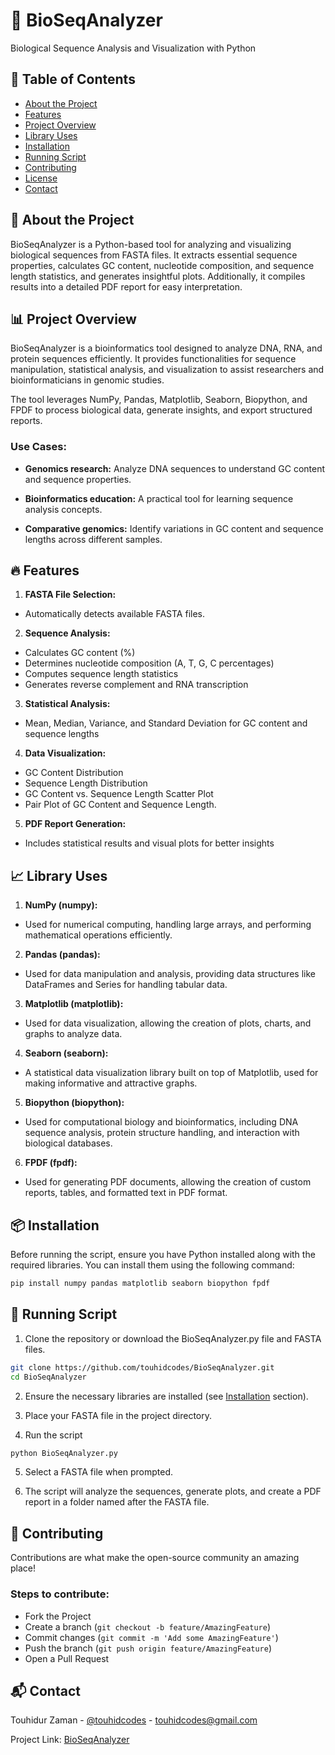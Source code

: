 
# 🧬 BioSeqAnalyzer

Biological Sequence Analysis and Visualization with Python


## 📖 Table of Contents

- [About the Project](#about-the-project)
- [Features](#features)
- [Project Overview](#project_overview)
- [Library Uses](#library_uses)
- [Installation](#installation)
- [Running Script](#running_script)
- [Contributing](#contributing)
- [License](#license)
- [Contact](#contact)

## 📃 About the Project

BioSeqAnalyzer is a Python-based tool for analyzing and visualizing biological sequences from FASTA files. It extracts essential sequence properties, calculates GC content, nucleotide composition, and sequence length statistics, and generates insightful plots. Additionally, it compiles results into a detailed PDF report for easy interpretation.


## 📊 Project Overview

BioSeqAnalyzer is a bioinformatics tool designed to analyze DNA, RNA, and protein sequences efficiently. It provides functionalities for sequence manipulation, statistical analysis, and visualization to assist researchers and bioinformaticians in genomic studies.

The tool leverages NumPy, Pandas, Matplotlib, Seaborn, Biopython, and FPDF to process biological data, generate insights, and export structured reports.

### Use Cases: 
- **Genomics research:** Analyze DNA sequences to understand GC content and sequence properties.

- **Bioinformatics education:** A practical tool for learning sequence analysis concepts.

- **Comparative genomics:** Identify variations in GC content and sequence lengths across different samples.


## 🔥 Features  

1. **FASTA File Selection:** 
- Automatically detects available FASTA files.

2. **Sequence Analysis:**
- Calculates GC content (%)
- Determines nucleotide composition (A, T, G, C percentages)
- Computes sequence length statistics
- Generates reverse complement and RNA transcription

3. **Statistical Analysis:**  
- Mean, Median, Variance, and Standard Deviation for GC content and sequence lengths

4. **Data Visualization:**  
- GC Content Distribution
- Sequence Length Distribution
- GC Content vs. Sequence Length Scatter Plot
- Pair Plot of GC Content and Sequence Length.  

5. **PDF Report Generation:**  
- Includes statistical results and visual plots for better insights

 
## 📈 Library Uses

1. **NumPy (numpy):**
- Used for numerical computing, handling large arrays, and performing mathematical operations efficiently.

2. **Pandas (pandas):**
- Used for data manipulation and analysis, providing data structures like DataFrames and Series for handling tabular data.

3. **Matplotlib (matplotlib):**
- Used for data visualization, allowing the creation of plots, charts, and graphs to analyze data.

4. **Seaborn (seaborn):**
- A statistical data visualization library built on top of Matplotlib, used for making informative and attractive graphs.

5. **Biopython (biopython):**
- Used for computational biology and bioinformatics, including DNA sequence analysis, protein structure handling, and interaction with biological databases.

6. **FPDF (fpdf):**
- Used for generating PDF documents, allowing the creation of custom reports, tables, and formatted text in PDF format.  
## 📦 Installation

Before running the script, ensure you have Python installed along with the required libraries. You can install them using the following command:

```bash
pip install numpy pandas matplotlib seaborn biopython fpdf
```

## 🚀 Running Script

1. Clone the repository or download the BioSeqAnalyzer.py file and FASTA files.

```bash
git clone https://github.com/touhidcodes/BioSeqAnalyzer.git
cd BioSeqAnalyzer
```

2. Ensure the necessary libraries are installed (see [Installation](#installation) section).

3. Place your FASTA file in the project directory.

4. Run the script

```bash
python BioSeqAnalyzer.py
```
5. Select a FASTA file when prompted.

6. The script will analyze the sequences, generate plots, and create a PDF report in a folder named after the FASTA file.
## 🤝 Contributing

Contributions are what make the open-source community an amazing place! 

### Steps to contribute:
  - Fork the Project
  - Create a branch (`git checkout -b feature/AmazingFeature`)
  - Commit changes (`git commit -m 'Add some AmazingFeature'`)
  - Push the branch (`git push origin feature/AmazingFeature`)
  - Open a Pull Request

## 📬 Contact 

Touhidur Zaman - [@touhidcodes](https://www.linkedin.com/in/touhidur-zaman/) - touhidcodes@gmail.com  

Project Link: [BioSeqAnalyzer](https://github.com/touhidcodes/BioSeqAnalyzer)
